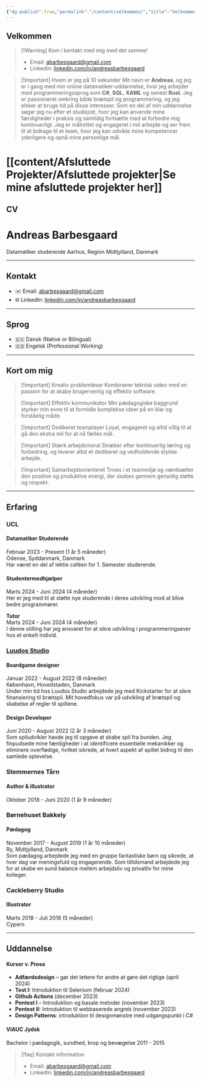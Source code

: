 ```yaml
---
{"dg-publish":true,"permalink":"/content/velkommen/","title":"Velkommen","tags":["gardenEntry"]}
---
```


## Velkommen
> [!Warning] Kom i kontakt med mig med det samme!
> - Email: [abarbesgaard@gmail.com](mailto:abarbesgaard@gmail.com)
> - LinkedIn: [linkedin.com/in/andreasbarbesgaard](https://www.linkedin.com/in/andreasbarbesgaard)

> [!important] Hvem er jeg på 10 sekunder
> Mit navn er **Andreas**, og jeg er i gang med min online datamatiker-uddannelse, hvor jeg arbejder med programmeringssprog som **C#**, **SQL**, **XAML** og senest **Rust**. Jeg er passioneret omkring både brætspil og programmering, og jeg elsker at bruge tid på disse interesser. Som en del af min uddannelse søger jeg nu efter et *studiejob*, hvor jeg kan anvende mine færdigheder i praksis og samtidig fortsætte med at forbedre mig kontinuerligt. Jeg er målrettet og engageret i mit arbejde og ser frem til at bidrage til et team, hvor jeg kan udvikle mine kompetencer yderligere og opnå mine personlige mål.


# [[content/Afsluttede Projekter/Afsluttede projekter\|Se mine afsluttede projekter her]]
## CV
# Andreas Barbesgaard
Datamatiker studerende
Aarhus, Region Midtjylland, Danmark

---

## Kontakt
- ✉️ Email: [abarbesgaard@gmail.com](mailto:abarbesgaard@gmail.com)
- 🌐 LinkedIn: [linkedin.com/in/andreasbarbesgaard](https://www.linkedin.com/in/andreasbarbesgaard)

---

## Sprog
- 🇩🇰 Dansk (Native or Bilingual)
- 🇬🇧 Engelsk (Professional Working)

---

## Kort om mig
> [!important] Kreativ problemløser
> Kombinerer teknisk viden med en passion for at skabe brugervenlig og effektiv software.

> [!important] Effektiv kommunikator
> Min pædagogiske baggrund styrker min evne til at formidle komplekse ideer på en klar og forståelig måde.

> [!important] Dedikeret teamplayer
> Loyal, engageret og altid villig til at gå den ekstra mil for at nå fælles mål.

> [!important] Stærk arbejdsmoral
> Stræber efter kontinuerlig læring og forbedring, og leverer altid et dedikeret og vedholdende stykke arbejde.

> [!important] Samarbejdsorienteret 
> Trives i et teammiljø og værdsætter den positive og produktive energi, der skabes gennem gensidig støtte og respekt.

---

## Erfaring

### UCL
#### Datamatiker Studerende  
Februar 2023 - Present (1 år 5 måneder)  
Odense, Syddanmark, Danmark  
Har været en del af lektie caféen for 1. Semester studerende.

#### Studentermedhjælper  
Marts 2024 - Juni 2024 (4 måneder)  
Her er jeg med til at støtte nye studerende i deres udvikling mod at blive bedre programmører.

**Tutor**  
Marts 2024 - Juni 2024 (4 måneder)  
I denne stilling har jeg ansvaret for at sikre udvikling i programmeringsever hos et enkelt individ.

### [Luudos Studio](https://luudos.storyy.design/)
#### Boardgame designer
Januar 2022 - August 2022 (8 måneder)  
København, Hovedstaden, Danmark  
Under min tid hos Luudos Studio arbejdede jeg med Kickstarter for at sikre finansiering til brætspil. Mit hovedfokus var på udvikling af brætspil og skabelse af regler til spillene.

#### Design Developer
Juni 2020 - August 2022 (2 år 3 måneder)  
Som spiludvikler havde jeg til opgave at skabe spil fra bunden. Jeg finpudsede mine færdigheder i at identificere essentielle mekanikker og eliminere overflødige, hvilket sikrede, at hvert aspekt af spillet bidrog til den samlede oplevelse.

### Stemmernes Tårn
#### Author & illustrator
Oktober 2018 - Juni 2020 (1 år 9 måneder)  

### Børnehuset Bakkely
#### Pædagog
November 2017 - August 2019 (1 år 10 måneder)  
Ry, Midtjylland, Danmark  
Som pædagog arbejdede jeg med en gruppe fantastiske børn og sikrede, at hver dag var meningsfuld og engagerende. Som tillidsmand arbejdede jeg for at skabe en sund balance mellem arbejdsliv og privatliv for mine kolleger.

### Cackleberry Studio
#### Illustrator
Marts 2018 - Juli 2018 (5 måneder)  
Cypern

---

## Uddannelse
#### Kurser v. Prosa
- **Adfærdsdesign** – gør det lettere for andre at gøre det rigtige (april 2024)
- **Test I:** Introduktion til Selenium (februar 2024)
- **Github Actions** (december 2023)
- **Pentest I** – Introduktion og basale metoder (november 2023)
- **Pentest II:** Introduktion til webbaserede angreb (november 2023)
- **Design Patterns**: introduktion til designmønstre med udgangspunkt i C#

#### VIAUC Jydsk
Bachelor i pædagogik, sundhed, krop og bevægelse
2011 - 2015

> [!faq] Kontakt information
> - Email: [abarbesgaard@gmail.com](mailto:abarbesgaard@gmail.com)
> - LinkedIn: [linkedin.com/in/andreasbarbesgaard](https://www.linkedin.com/in/andreasbarbesgaard)

